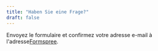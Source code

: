 ```yaml
---
title: "Haben Sie eine Frage?"
draft: false
---
```


Envoyez le formulaire et confirmez votre adresse e-mail à l'adresse[Formspree](https://formspree.io/).